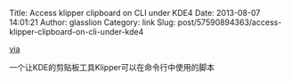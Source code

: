 Title: Access klipper clipboard on CLI under KDE4
Date: 2013-08-07 14:01:21
Author: glasslion
Category: link
Slug: post/57590894363/access-klipper-clipboard-on-cli-under-kde4

[via][]

</p>
一个让KDE的剪贴板工具Klipper可以在命令行中使用的脚本

  [via]: http://milianw.de/code-snippets/access-klipper-clipboard-on-cli-under-kde4
